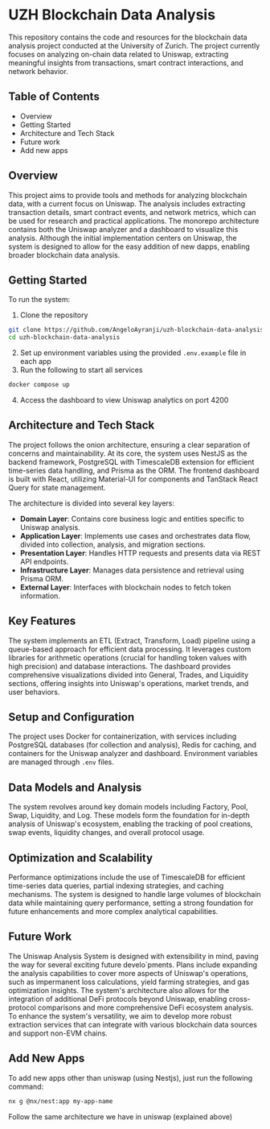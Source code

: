 # UZH Blockchain Data Analysis
This repository contains the code and resources for the blockchain data analysis project conducted at the University of Zurich. The project currently focuses on analyzing on-chain data related to Uniswap, extracting meaningful insights from transactions, smart contract interactions, and network behavior.

## Table of Contents

- Overview
- Getting Started
- Architecture and Tech Stack
- Future work
- Add new apps

## Overview
This project aims to provide tools and methods for analyzing blockchain data, with a current focus on Uniswap. The analysis includes extracting transaction details, smart contract events, and network metrics, which can be used for research and practical applications. The monorepo architecture contains both the Uniswap analyzer and a dashboard to visualize this analysis. Although the initial implementation centers on Uniswap, the system is designed to allow for the easy addition of new dapps, enabling broader blockchain data analysis.

## Getting Started
To run the system:
1. Clone the repository
```sh
git clone https://github.com/AngeloAyranji/uzh-blockchain-data-analysis.git
cd uzh-blockchain-data-analysis
```
2. Set up environment variables using the provided `.env.example` file in each app
3. Run the following to start all services
```sh
docker compose up
```
4. Access the dashboard to view Uniswap analytics on port 4200

## Architecture and Tech Stack
The project follows the onion architecture, ensuring a clear separation of concerns and maintainability. At its core, the system uses NestJS as the backend framework, PostgreSQL with TimescaleDB extension for efficient time-series data handling, and Prisma as the ORM. The frontend dashboard is built with React, utilizing Material-UI for components and TanStack React Query for state management.

The architecture is divided into several key layers:
- **Domain Layer**: Contains core business logic and entities specific to Uniswap analysis.
- **Application Layer**: Implements use cases and orchestrates data flow, divided into collection, analysis, and migration sections.
- **Presentation Layer**: Handles HTTP requests and presents data via REST API endpoints.
- **Infrastructure Layer**: Manages data persistence and retrieval using Prisma ORM.
- **External Layer**: Interfaces with blockchain nodes to fetch token information.

## Key Features

The system implements an ETL (Extract, Transform, Load) pipeline using a queue-based approach for efficient data processing. It leverages custom libraries for arithmetic operations (crucial for handling token values with high precision) and database interactions. The dashboard provides comprehensive visualizations divided into General, Trades, and Liquidity sections, offering insights into Uniswap's operations, market trends, and user behaviors.

## Setup and Configuration

The project uses Docker for containerization, with services including PostgreSQL databases (for collection and analysis), Redis for caching, and containers for the Uniswap analyzer and dashboard. Environment variables are managed through `.env` files.

## Data Models and Analysis

The system revolves around key domain models including Factory, Pool, Swap, Liquidity, and Log. These models form the foundation for in-depth analysis of Uniswap's ecosystem, enabling the tracking of pool creations, swap events, liquidity changes, and overall protocol usage.

## Optimization and Scalability

Performance optimizations include the use of TimescaleDB for efficient time-series data queries, partial indexing strategies, and caching mechanisms. The system is designed to handle large volumes of blockchain data while maintaining query performance, setting a strong foundation for future enhancements and more complex analytical capabilities.

## Future Work

The Uniswap Analysis System is designed with extensibility in mind, paving the way for several exciting future develo`pments. Plans include expanding the analysis capabilities to cover more aspects of Uniswap's operations, such as impermanent loss calculations, yield farming strategies, and gas optimization insights. The system's architecture also allows for the integration of additional DeFi protocols beyond Uniswap, enabling cross-protocol comparisons and more comprehensive DeFi ecosystem analysis. To enhance the system's versatility, we aim to develop more robust extraction services that can integrate with various blockchain data sources and support non-EVM chains.

## Add New Apps

To add new apps other than uniswap (using Nestjs), just run the following command:
```sh
nx g @nx/nest:app my-app-name
```

Follow the same architecture we have in uniswap (explained above)